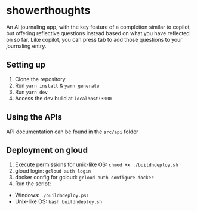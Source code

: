 # showerthoughts

An AI journaling app, with the key feature of a completion similar to copilot, but offering reflective questions instead based on what you have reflected on so far. Like copilot, you can press tab to add those questions to your journaling entry.

## Setting up
1. Clone the repository
2. Run `yarn install` & `yarn generate`
3. Run `yarn dev`
4. Access the dev build at `localhost:3000`

## Using the APIs
API documentation can be found in the `src/api` folder

## Deployment on gloud
1. Execute permissions for unix-like OS: `chmod +x ./buildndeploy.sh`
2. gloud login: `gcloud auth login`
3. docker config for gcloud: `gcloud auth configure-docker`
4. Run the script: 
  - Windows: `./buildndeploy.ps1`
  - Unix-like OS: `bash buildndeploy.sh`
